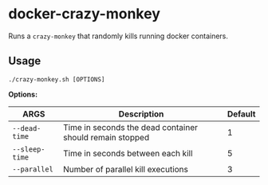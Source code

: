 # docker-crazy-monkey

Runs a `crazy-monkey` that randomly kills running docker containers.

## Usage

`./crazy-monkey.sh [OPTIONS]`

**Options:**

|ARGS|Description|Default|
-----|-----------|-------|
|`--dead-time`|Time in seconds the dead container should remain stopped|1|
|`--sleep-time`|Time in seconds between each kill|5|
|`--parallel`|Number of parallel kill executions|3|